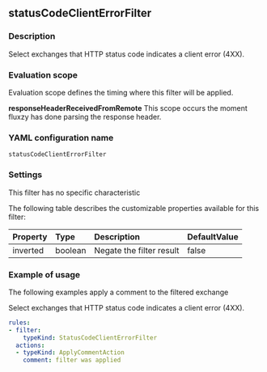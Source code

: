 ## statusCodeClientErrorFilter

### Description

Select exchanges that HTTP status code indicates a client error (4XX).

### Evaluation scope

Evaluation scope defines the timing where this filter will be applied. 

**responseHeaderReceivedFromRemote** This scope occurs the moment fluxzy has done parsing the response header.

### YAML configuration name

    statusCodeClientErrorFilter

### Settings

This filter has no specific characteristic

The following table describes the customizable properties available for this filter: 

| Property | Type | Description | DefaultValue |
| :------- | :------- | :------- | -------- |
| inverted | boolean | Negate the filter result | false |

### Example of usage

The following examples apply a comment to the filtered exchange

Select exchanges that HTTP status code indicates a client error (4XX).

```yaml
rules:
- filter:
    typeKind: StatusCodeClientErrorFilter
  actions:
  - typeKind: ApplyCommentAction
    comment: filter was applied
```



